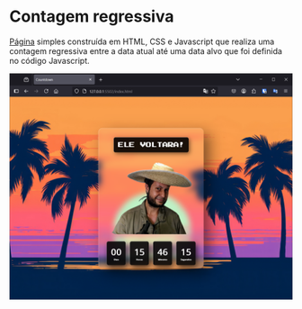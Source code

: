 # Contagem regressiva

[Página](https://elitonzr.github.io/countdown/) simples construída em HTML, CSS e Javascript que realiza uma contagem regressiva entre a data atual até uma data alvo que foi definida no código Javascript.

![Alt text](img/PrintScreen.png)
